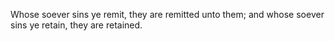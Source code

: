 Whose soever sins ye remit, they are remitted unto them; and whose soever sins ye retain, they are retained.
